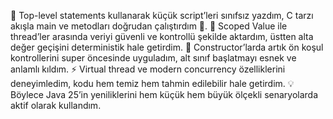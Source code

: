 🚀 Top-level statements kullanarak küçük script’leri sınıfsız yazdım, C tarzı akışla main ve metodları doğrudan çalıştırdım 📝. 🌱 Scoped Value ile thread’ler arasında veriyi güvenli ve kontrollü şekilde aktardım, üstten alta değer geçişini deterministik hale getirdim. 🧩 Constructor’larda artık ön koşul kontrollerini super öncesinde uyguladım, alt sınıf başlatmayı esnek ve anlamlı kıldım. ⚡ Virtual thread ve modern concurrency özelliklerini deneyimledim, kodu hem temiz hem tahmin edilebilir hale getirdim. 💡 Böylece Java 25’in yeniliklerini hem küçük hem büyük ölçekli senaryolarda aktif olarak kullandım.